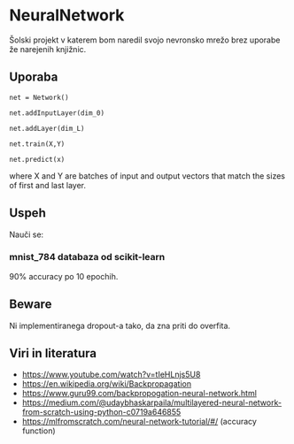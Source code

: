 # NeuralNetwork

Šolski projekt v katerem bom naredil svojo nevronsko mrežo brez uporabe že narejenih knjižnic.

## Uporaba

`net = Network()`

`net.addInputLayer(dim_0)`

`net.addLayer(dim_L)`

`net.train(X,Y)`

`net.predict(x)`

where X and Y are batches of input and output vectors that match the sizes of first and last layer.

## Uspeh

Nauči se:

### mnist_784 databaza od scikit-learn

90% accuracy po 10 epochih.

## Beware

Ni implementiranega dropout-a tako, da zna priti do overfita.

## Viri in literatura

- https://www.youtube.com/watch?v=tIeHLnjs5U8
- https://en.wikipedia.org/wiki/Backpropagation
- https://www.guru99.com/backpropogation-neural-network.html
- https://medium.com/@udaybhaskarpaila/multilayered-neural-network-from-scratch-using-python-c0719a646855
- https://mlfromscratch.com/neural-network-tutorial/#/ (accuracy function)
